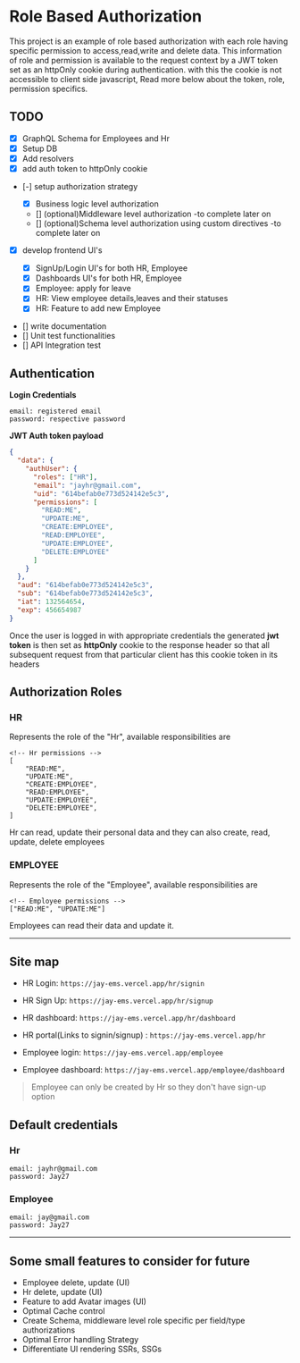 # Role Based Authorization

This project is an example of role based authorization with each role having specific permission to access,read,write and delete data. This information of role and permission is available to the request context by a JWT token set as an httpOnly cookie during authentication. with this the cookie is not accessible to client side javascript, Read more below about the token, role, permission specifics.

## TODO

- [x] GraphQL Schema for Employees and Hr
- [x] Setup DB
- [x] Add resolvers
- [x] add auth token to httpOnly cookie
- [-] setup authorization strategy

  - [x] Business logic level authorization
  - [] (optional)Middleware level authorization -to complete later on
  - [] (optional)Schema level authorization using custom directives -to complete later on

- [x] develop frontend UI's

  - [x] SignUp/Login UI's for both HR, Employee
  - [x] Dashboards UI's for both HR, Employee
  - [x] Employee: apply for leave
  - [x] HR: View employee details,leaves and their statuses
  - [x] HR: Feature to add new Employee

- [] write documentation
- [] Unit test functionalities
- [] API Integration test

## Authentication

**Login Credentials**

```
email: registered email
password: respective password
```

**JWT Auth token payload**

```json
{
  "data": {
    "authUser": {
      "roles": ["HR"],
      "email": "jayhr@gmail.com",
      "uid": "614befab0e773d524142e5c3",
      "permissions": [
        "READ:ME",
        "UPDATE:ME",
        "CREATE:EMPLOYEE",
        "READ:EMPLOYEE",
        "UPDATE:EMPLOYEE",
        "DELETE:EMPLOYEE"
      ]
    }
  },
  "aud": "614befab0e773d524142e5c3",
  "sub": "614befab0e773d524142e5c3",
  "iat": 132564654,
  "exp": 456654987
}
```

Once the user is logged in with appropriate credentials the generated **jwt token** is then set as **httpOnly** cookie to the response header so that all subsequent request from that particular client has this cookie token in its headers

## Authorization Roles

### HR

Represents the role of the "Hr", available responsibilities are

```
<!-- Hr permissions -->
[
    "READ:ME",
    "UPDATE:ME",
    "CREATE:EMPLOYEE",
    "READ:EMPLOYEE",
    "UPDATE:EMPLOYEE",
    "DELETE:EMPLOYEE",
]
```

Hr can read, update their personal data and they can also create, read, update, delete employees

### EMPLOYEE

Represents the role of the "Employee", available responsibilities are

```
<!-- Employee permissions -->
["READ:ME", "UPDATE:ME"]
```

Employees can read their data and update it.

---

## Site map

- HR Login: `https://jay-ems.vercel.app/hr/signin`
- HR Sign Up: `https://jay-ems.vercel.app/hr/signup`
- HR dashboard: `https://jay-ems.vercel.app/hr/dashboard`
- HR portal(Links to signin/signup) : `https://jay-ems.vercel.app/hr`
- Employee login: `https://jay-ems.vercel.app/employee`

- Employee dashboard: `https://jay-ems.vercel.app/employee/dashboard`

> Employee can only be created by Hr so they don't have sign-up option

## Default credentials

### Hr

```
email: jayhr@gmail.com
password: Jay27
```

### Employee

```
email: jay@gmail.com
password: Jay27
```

---

## Some small features to consider for future

- Employee delete, update (UI)
- Hr delete, update (UI)
- Feature to add Avatar images (UI)
- Optimal Cache control
- Create Schema, middleware level role specific per field/type authorizations
- Optimal Error handling Strategy
- Differentiate UI rendering SSRs, SSGs
